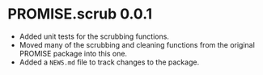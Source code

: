 # PROMISE.scrub 0.0.1

* Added unit tests for the scrubbing functions.
* Moved many of the scrubbing and cleaning functions from the original PROMISE
package into this one.
* Added a `NEWS.md` file to track changes to the package.
